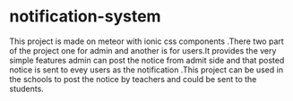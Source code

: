 # notification-system
This project is made on meteor with ionic  css components .There two part of the project one for admin and another is for users.It provides the very simple features admin can post the notice from admit side and that posted notice is sent to evey users as the notification .This project can be used in the schools to post the notice by teachers and could be sent to the students.
